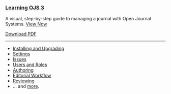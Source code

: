
### [Learning OJS 3](https://www.gitbook.com/book/pkp/ojs3/details)

A visual, step-by-step guide to managing a journal with Open Journal Systems. [View Now](http://docs.pkp.sfu.ca/ojs3/)

<span class="far fa-file-pdf" aria-hidden="true"></span> [Download PDF](https://www.gitbook.com/download/pdf/book/pkp/ojs3?lang=en)

---

- [Installing and Upgrading](http://docs.pkp.sfu.ca/ojs3/en/installing_and_upgrading.html)
- [Settings](http://docs.pkp.sfu.ca/ojs3/en/journal_setup.html)
- [Issues](http://docs.pkp.sfu.ca/ojs3/en/issues.html)
- [Users and Roles](http://docs.pkp.sfu.ca/ojs3/en/users_and_roles.html)
- [Authoring](http://docs.pkp.sfu.ca/ojs3/en/authoring.html)
- [Editorial Workflow](http://docs.pkp.sfu.ca/ojs3/en/editorial_workflow.html)
- [Reviewing](http://docs.pkp.sfu.ca/ojs3/en/reviewing.html)
- ... and [more](http://docs.pkp.sfu.ca/ojs3/en/).
